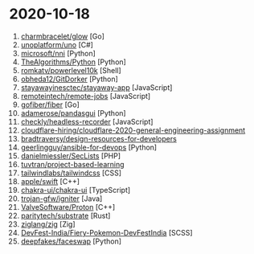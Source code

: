 # 2020-10-18

1. [charmbracelet/glow](https://github.com/charmbracelet/glow "Render markdown on the CLI, with pizzazz! 💅🏻") [Go]
2. [unoplatform/uno](https://github.com/unoplatform/uno "Build Mobile, Desktop and WebAssembly apps with C# and XAML. Today. Open source and professionally supported.") [C#]
3. [microsoft/nni](https://github.com/microsoft/nni "An open source AutoML toolkit for automate machine learning lifecycle, including feature engineering, neural architecture search, model compression and hyper-parameter tuning.") [Python]
4. [TheAlgorithms/Python](https://github.com/TheAlgorithms/Python "All Algorithms implemented in Python") [Python]
5. [romkatv/powerlevel10k](https://github.com/romkatv/powerlevel10k "A Zsh theme") [Shell]
6. [obheda12/GitDorker](https://github.com/obheda12/GitDorker "A Python program to scrape secrets from GitHub through usage of a large repository of dorks.") [Python]
7. [stayawayinesctec/stayaway-app](https://github.com/stayawayinesctec/stayaway-app "Official repository for the STAYAWAY COVID mobile application") [JavaScript]
8. [remoteintech/remote-jobs](https://github.com/remoteintech/remote-jobs "A list of semi to fully remote-friendly companies in tech.") [JavaScript]
9. [gofiber/fiber](https://github.com/gofiber/fiber "⚡️ Fiber is an Express inspired web framework written in Go with ☕️") [Go]
10. [adamerose/pandasgui](https://github.com/adamerose/pandasgui "A GUI for Pandas DataFrames") [Python]
11. [checkly/headless-recorder](https://github.com/checkly/headless-recorder "Headless recorder is a Chrome extension that records your browser interactions and generates a Puppeteer or Playwright script.") [JavaScript]
12. [cloudflare-hiring/cloudflare-2020-general-engineering-assignment](https://github.com/cloudflare-hiring/cloudflare-2020-general-engineering-assignment "") 
13. [bradtraversy/design-resources-for-developers](https://github.com/bradtraversy/design-resources-for-developers "Curated list of design and UI resources from stock photos, web templates, CSS frameworks, UI libraries, tools and much more") 
14. [geerlingguy/ansible-for-devops](https://github.com/geerlingguy/ansible-for-devops "Ansible for DevOps examples.") [Python]
15. [danielmiessler/SecLists](https://github.com/danielmiessler/SecLists "SecLists is the security tester's companion. It's a collection of multiple types of lists used during security assessments, collected in one place. List types include usernames, passwords, URLs, sensitive data patterns, fuzzing payloads, web shells, and many more.") [PHP]
16. [tuvtran/project-based-learning](https://github.com/tuvtran/project-based-learning "Curated list of project-based tutorials") 
17. [tailwindlabs/tailwindcss](https://github.com/tailwindlabs/tailwindcss "A utility-first CSS framework for rapid UI development.") [CSS]
18. [apple/swift](https://github.com/apple/swift "The Swift Programming Language") [C++]
19. [chakra-ui/chakra-ui](https://github.com/chakra-ui/chakra-ui "⚡️ Simple, Modular & Accessible UI Components for your React Applications") [TypeScript]
20. [trojan-gfw/igniter](https://github.com/trojan-gfw/igniter "A trojan client for Android (UNDER CONSTRUCTION).") [Java]
21. [ValveSoftware/Proton](https://github.com/ValveSoftware/Proton "Compatibility tool for Steam Play based on Wine and additional components") [C++]
22. [paritytech/substrate](https://github.com/paritytech/substrate "Substrate: The platform for blockchain innovators") [Rust]
23. [ziglang/zig](https://github.com/ziglang/zig "General-purpose programming language and toolchain for maintaining robust, optimal, and reusable software.") [Zig]
24. [DevFest-India/Fiery-Pokemon-DevFestIndia](https://github.com/DevFest-India/Fiery-Pokemon-DevFestIndia "This is a web application where you can create a Fiery Pokemon Application using Angular and later can deploy it on Firebase along with enhancing the performance, engagement with PWA and SEO.") [SCSS]
25. [deepfakes/faceswap](https://github.com/deepfakes/faceswap "Deepfakes Software For All") [Python]
